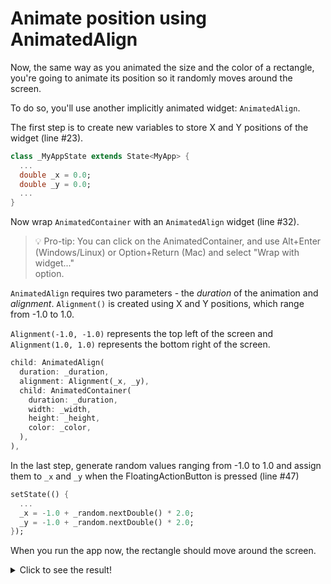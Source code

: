 # Animate position using AnimatedAlign

Now, the same way as you animated the size and the color of a rectangle, you're 
going to animate its position so it randomly moves around the screen. 

To do so, you'll use another implicitly animated widget: `AnimatedAlign`.

The first step is to create new variables to store X and Y positions of the 
widget (line #23).

```dart
class _MyAppState extends State<MyApp> {
  ...
  double _x = 0.0;
  double _y = 0.0;
  ...
}
```

Now wrap `AnimatedContainer` with an `AnimatedAlign` widget (line #32).

> 💡 Pro-tip: You can click on the AnimatedContainer, and use Alt+Enter 
> (Windows/Linux) or Option+Return (Mac) and select "Wrap with widget..."  
> option.  

`AnimatedAlign` requires two parameters - the _duration_ of the animation and
_alignment_. `Alignment()` is created using X and Y positions, which range from
-1.0 to 1.0.

`Alignment(-1.0, -1.0)` represents the top left of the screen and 
`Alignment(1.0, 1.0)` represents the bottom right of the screen.

```dart
child: AnimatedAlign(
  duration: _duration,
  alignment: Alignment(_x, _y),
  child: AnimatedContainer(
    duration: _duration,
    width: _width,
    height: _height,
    color: _color,
  ),
),
```

In the last step, generate random values ranging from -1.0 to 1.0 and assign 
them to `_x` and `_y` when the FloatingActionButton is pressed (line #47)

```dart
setState(() {
  ...
  _x = -1.0 + _random.nextDouble() * 2.0;
  _y = -1.0 + _random.nextDouble() * 2.0;
});
```

When you run the app now, the rectangle should move around the screen. 

<details>
  <summary>Click to see the result!</summary>

![Using AnimatedAlign](https://github.com/pszklarska/flutter_animations_workshop/raw/main/assets/screen03.gif?raw=true)
</details>

<img alt="Google Analytics" src="https://www.google-analytics.com/collect?v=1&cid=1&t=pageview&ec=workshop&ea=open&dp=blob/main/step_04/instructions.md&dt=/step-04&tid=UA-226934227-1" style="width: 1px; height: 1px"/>
